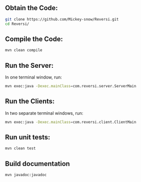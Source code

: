 
## Obtain the Code:

```bash
git clone https://github.com/Mickey-snow/Reversi.git
cd Reversi/
```

## Compile the Code:

```bash
mvn clean compile
```

## Run the Server:

In one terminal window, run:

```bash
mvn exec:java -Dexec.mainClass=com.reversi.server.ServerMain
```

## Run the Clients:

In two separate terminal windows, run:

```bash
mvn exec:java -Dexec.mainClass=com.reversi.client.ClientMain
```

## Run unit tests:

```bash
mvn clean test
```

## Build documentation

```bash
mvn javadoc:javadoc
```
